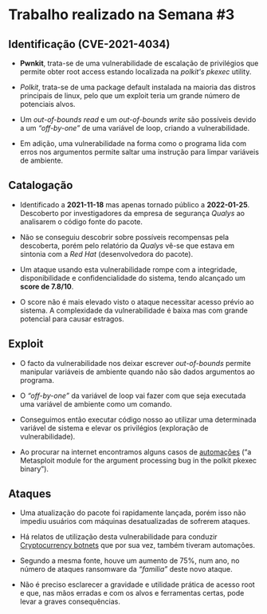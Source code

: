 # Trabalho realizado na Semana #3

## Identificação (CVE-2021-4034)

- **Pwnkit**, trata-se de uma vulnerabilidade de escalação de privilégios que permite obter root access estando localizada na *polkit's pkexec* utility.

- *Polkit*, trata-se de uma package default instalada na maioria das distros principais de linux, pelo que um exploit teria um grande número de potenciais alvos.

- Um *out-of-bounds read* e um *out-of-bounds write* são possíveis devido a um *“off-by-one”* de uma variável de loop, criando a vulnerabilidade.

- Em adição, uma vulnerabilidade na forma como o programa lida com erros nos argumentos permite saltar uma instrução para limpar variáveis de ambiente.

## Catalogação

- Identificado a **2021-11-18**  mas apenas tornado público a **2022-01-25**. Descoberto por investigadores da empresa de segurança *Qualys* ao analisarem o código fonte do pacote.

- Não se conseguiu descobrir sobre possíveis recompensas pela descoberta, porém pelo relatório da *Qualys* vê-se que estava em sintonia com a *Red Hat* (desenvolvedora do pacote).

- Um ataque usando esta vulnerabilidade rompe com a integridade, disponibilidade e confidencialidade do sistema, tendo alcançado um **score de 7.8/10**.

- O score não é mais elevado visto o ataque necessitar acesso prévio ao sistema. A complexidade da vulnerabilidade é baixa mas com grande potencial para causar estragos.

## Exploit

- O facto da vulnerabilidade nos deixar escrever *out-of-bounds* permite manipular variáveis de ambiente quando não são dados argumentos ao programa.

- O *“off-by-one”* da variável de loop vai fazer com que seja executada uma variável de ambiente como um comando. 

- Conseguimos então executar código nosso ao utilizar uma determinada variável de sistema e elevar os privilégios (exploração de vulnerabilidade).

- Ao procurar na internet encontramos alguns casos de [automações](https://packetstormsecurity.com/files/166196/Polkit-pkexec-Local-Privilege-Escalation.html) (“a Metasploit module for the argument processing bug in the polkit pkexec binary”).

## Ataques

- Uma atualização do pacote foi rapidamente lançada, porém isso não impediu usuários com máquinas desatualizadas de sofrerem ataques.

- Há relatos de utilização desta vulnerabilidade para conduzir [Cryptocurrency botnets](https://thehackernews.com/2022/09/new-stealthy-shikitega-malware.html) que por sua vez, também tiveram automações. 

- Segundo a mesma fonte, houve um aumento de 75%, num ano, no número de ataques ransomware da *“familia”* deste novo ataque.

- Não é preciso esclarecer a gravidade e utilidade prática de acesso root e que, nas mãos erradas e com os alvos e ferramentas certas, pode levar a graves consequências.
